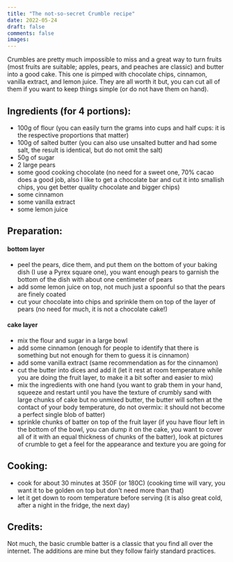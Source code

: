 ```yaml
---
title: "The not-so-secret Crumble recipe"
date: 2022-05-24
draft: false
comments: false
images:
---
```


Crumbles are pretty much impossible to miss and a great way to turn fruits (most fruits are suitable; apples, pears, and peaches are classic) and butter into a good cake.
This one is pimped with chocolate chips, cinnamon, vanilla extract, and lemon juice. They are all worth it but, you can cut all of them if you want to keep things simple (or do not have them on hand).

## Ingredients (for 4 portions):

* 100g of flour (you can easily turn the grams into cups and half cups: it is the respective proportions that matter)
* 100g of salted butter (you can also use unsalted butter and had some salt, the result is identical, but do not omit the salt)
* 50g of sugar
* 2 large pears
* some good cooking chocolate (no need for a sweet one, 70% cacao does a good job, also I like to get a chocolate bar and cut it into smallish chips, you get better quality chocolate and bigger chips)
* some cinnamon
* some vanilla extract
* some lemon juice

## Preparation:

#### bottom layer

* peel the pears, dice them, and put them on the bottom of your baking dish (I use a Pyrex square one), you want enough pears to garnish the bottom of the dish with about one centimeter of pears
* add some lemon juice on top, not much just a spoonful so that the pears are finely coated
* cut your chocolate into chips and sprinkle them on top of the layer of pears (no need for much, it is not a chocolate cake!)

#### cake layer

* mix the flour and sugar in a large bowl
* add some cinnamon (enough for people to identify that there is something but not enough for them to guess it is cinnamon)
* add some vanilla extract (same recommendation as for the cinnamon)
* cut the butter into dices and add it (let it rest at room temperature while you are doing the fruit layer, to make it a bit softer and easier to mix)
* mix the ingredients with one hand (you want to grab them in your hand, squeeze and restart until you have the texture of crumbly sand with large chunks of cake but no unmixed butter, the butter will soften at the contact of your body temperature, do not overmix: it should not become a perfect single blob of batter)
* sprinkle chunks of batter on top of the fruit layer (if you have flour left in the bottom of the bowl, you can dump it on the cake, you want to cover all of it with an equal thickness of chunks of the batter), look at pictures of crumble to get a feel for the appearance and texture you are going for

## Cooking:

* cook for about 30 minutes at 350F (or 180C) (cooking time will vary, you want it to be golden on top but don't need more than that)
* let it get down to room temperature before serving (it is also great cold, after a night in the fridge, the next day)

## Credits:

Not much, the basic crumble batter is a classic that you find all over the internet.
The additions are mine but they follow fairly standard practices.

